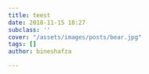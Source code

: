 ```yaml
---
title: teest
date: 2018-11-15 18:27
subclass: ''
cover: "/assets/images/posts/bear.jpg"
tags: []
author: bineshafza

---
```

